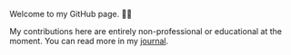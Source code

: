 Welcome to my GitHub page. 👋🏻

My contributions here are entirely non-professional or educational at the moment. You can read more in my [journal](https://andrew.selvia.com).
